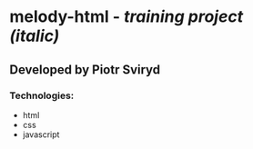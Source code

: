 # melody-html -  *training project (italic)*
 

## Developed by Piotr Sviryd

### Technologies:
- html
- css
- javascript
